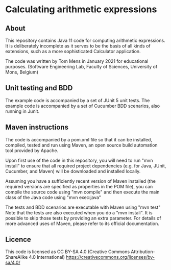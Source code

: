 # Calculating arithmetic expressions

## About

This repository contains Java 11 code for computing arithmetic expressions. It is deliberately incomplete as it serves to be the basis of all kinds of extensions,
such as a more sophisticated Calculator application.

The code was written by Tom Mens in January 2021 for educational purposes.
(Software Engineering Lab, Faculty of Sciences, University of Mons, Belgium)


## Unit testing and BDD

The example code is accompanied by a set of JUnit 5 unit tests.
The example code is accompanied by a set of Cucumber BDD scenarios, also running in Junit.

## Maven instructions

The code is accompanied by a pom.xml file so that it can be installed, compiled, tested and run using Maven, an open source build automation tool provided by Apache.

Upon first use of the code in this repository, you will need to run
  "mvn install"
to ensure that all required project dependencies (e.g. for Java, JUnit, Cucumber, and Maven) will be downloaded and installed locally.

Assuming you have a sufficiently recent version of Maven installed (the required versions are specified as properties in the POM file), you can compile the source code using
  "mvn compile"
and then execute the main class of the Java code using
  "mvn exec:java"
  
The tests and BDD scenarios are executable with Maven using
  "mvn test"
Note that the tests are also executed when you do a "mvn install". It is possible to skip those tests by providing an extra parameter. For details of more advanced uses of Maven, please refer to its official documentation.

## Licence

This code is licensed as CC BY-SA 4.0 (Creative Commons Attribution-ShareAlike 4.0 International)
https://creativecommons.org/licenses/by-sa/4.0/


